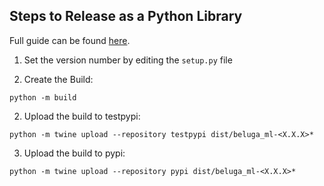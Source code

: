 ## Steps to Release as a Python Library

Full guide can be found [here](https://packaging.python.org/tutorials/packaging-projects/).

1. Set the version number by editing the ```setup.py``` file

2. Create the Build:
```
python -m build
```

2. Upload the build to testpypi:
```
python -m twine upload --repository testpypi dist/beluga_ml-<X.X.X>*
```

3. Upload the build to pypi:
```
python -m twine upload --repository pypi dist/beluga_ml-<X.X.X>*
```
